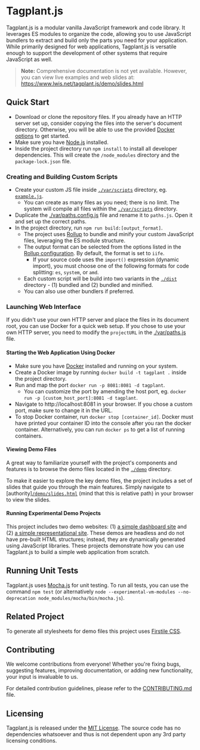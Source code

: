 # Tagplant.js

Tagplant.js is a modular vanilla JavaScript framework and code library. It leverages ES modules to organize the code, allowing you to use JavaScript bundlers to extract and build only the parts you need for your application. While primarily designed for web applications, Tagplant.js is versatile enough to support the development of other systems that require JavaScript as well.

> **Note:** Comprehensive documentation is not yet available. However, you can view live examples and web slides at: https://www.lwis.net/tagplant.js/demo/slides.html

## Quick Start

- Download or clone the repository files. If you already have an HTTP server set up, consider copying the files into the server's document directory. Otherwise, you will be able to use the provided [Docker options](#starting-the-web-application-using-docker) to get started.
- Make sure you have [Node.js](https://nodejs.org/en/download/package-manager) installed.
- Inside the project directory run `npm install` to install all developer dependencies. This will create the `/node_modules` directory and the `package-lock.json` file.

### Creating and Building Custom Scripts

- Create your custom JS file inside [`./var/scripts`](var/scripts) directory, eg. [`example.js`](var/scripts/example.js).
    - You can create as many files as you need; there is no limit. The system will compile all files within the [`./var/scripts`](var/scripts) directory.
- Duplicate the [./var/paths.config.js](/var/paths.config.js) file and rename it to `paths.js`. Open it and set up the correct paths.
- In the project directory, run `npm run build:[output_format]`.
    - The project uses [Rollup](https://rollupjs.org/) to bundle and minify your custom JavaScript files, leveraging the ES module structure.
    - The output format can be selected from the options listed in the [Rollup configuration](https://rollupjs.org/configuration-options/#output-format). By default, the format is set to `iife`.
        - If your source code uses the `import()` expression (dynamic import), you must choose one of the following formats for code splitting: `es`, `system`, or `amd`.
    - Each custom script will be build into two variants in the [`./dist`](dist) directory - (1) bundled and (2) bundled and minified.
    - You can also use other bundlers if preferred.

### Launching Web Interface

If you didn't use your own HTTP server and place the files in its document root, you can use Docker for a quick web setup. If you chose to use your own HTTP server, you need to modify the `projectURL` in the [./var/paths.js](/var/paths.js) file.

#### Starting the Web Application Using Docker

- Make sure you have [Docker](https://docs.docker.com/get-docker/) installed and running on your system.
- Create a Docker image by running `docker build -t tagplant .` inside the project directory.
- Run and map the port `docker run -p 8081:8081 -d tagplant`.
    - You can customize the port by amending the host port, eg. `docker run -p [custom_host_port]:8081 -d tagplant`.
- Navigate to http://localhost:8081 in your browser. If you chose a custom port, make sure to change it in the URL.
- To stop Docker container, run `docker stop [container_id]`. Docker must have printed your container ID into the console after you ran the docker container. Alternatively, you can run `docker ps` to get a list of running containers.

#### Viewing Demo Files

A great way to familiarize yourself with the project's components and features is to browse the demo files located in the [`./demo`](demo) directory.

To make it easier to explore the key demo files, the project includes a set of slides that guide you through the main features. Simply navigate to [authority][`/demo/slides.html`](demo/slides.html) (mind that this is relative path) in your browser to view the slides.

#### Running Experimental Demo Projects

This project includes two demo websites: (1) [a simple dashboard site](demo/projects/simple-dashboard-site/) and (2) [a simple representational site](demo/projects/representational-site/). These demos are headless and do not have pre-built HTML structures; instead, they are dynamically generated using JavaScript libraries. These projects demonstrate how you can use Tagplant.js to build a simple web application from scratch.

## Running Unit Tests

Tagplant.js uses [Mocha.js](https://mochajs.org/) for unit testing. To run all tests, you can use the command `npm test` (or alternatively `node --experimental-vm-modules --no-deprecation node_modules/mocha/bin/mocha.js`).

## Related Project

To generate all stylesheets for demo files this project uses [Firstile CSS](https://github.com/TomasBagdanavicius/firstile-css).

## Contributing

We welcome contributions from everyone! Whether you're fixing bugs, suggesting features, improving documentation, or adding new functionality, your input is invaluable to us.

For detailed contribution guidelines, please refer to the [CONTRIBUTING.md](CONTRIBUTING.md) file.

## Licensing

Tagplant.js is released under the [MIT License](LICENSE). The source code has no dependencies whatsoever and thus is not dependent upon any 3rd party licensing conditions.